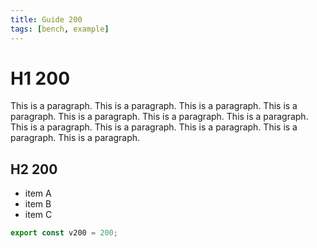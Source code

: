 ```yaml
---
title: Guide 200
tags: [bench, example]
---
```


# H1 200

This is a paragraph. This is a paragraph. This is a paragraph. This is a paragraph. This is a paragraph. This is a paragraph. This is a paragraph. This is a paragraph. This is a paragraph. This is a paragraph. This is a paragraph. This is a paragraph. 

## H2 200

- item A
- item B
- item C

```ts
export const v200 = 200;
```